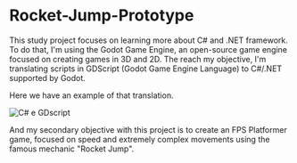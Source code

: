 # Rocket-Jump-Prototype

This study project focuses on learning more about C# and .NET framework.
To do that, I'm using the Godot Game Engine, an open-source game engine focused on creating games in 3D and 2D.
The reach my objective, I'm translating scripts in GDScript (Godot Game Engine Language) to C#/.NET supported by Godot.

Here we have an example of that translation.

![C# e GDscript](https://github.com/feldmannmts/Rocket-Jump-Prototype/assets/168548313/13fc6746-dc95-4ad0-8f4d-0a3b018704ec)


And my secondary objective with this project is to create an FPS Platformer game, focused on speed and extremely complex movements using the famous mechanic "Rocket Jump".
 
